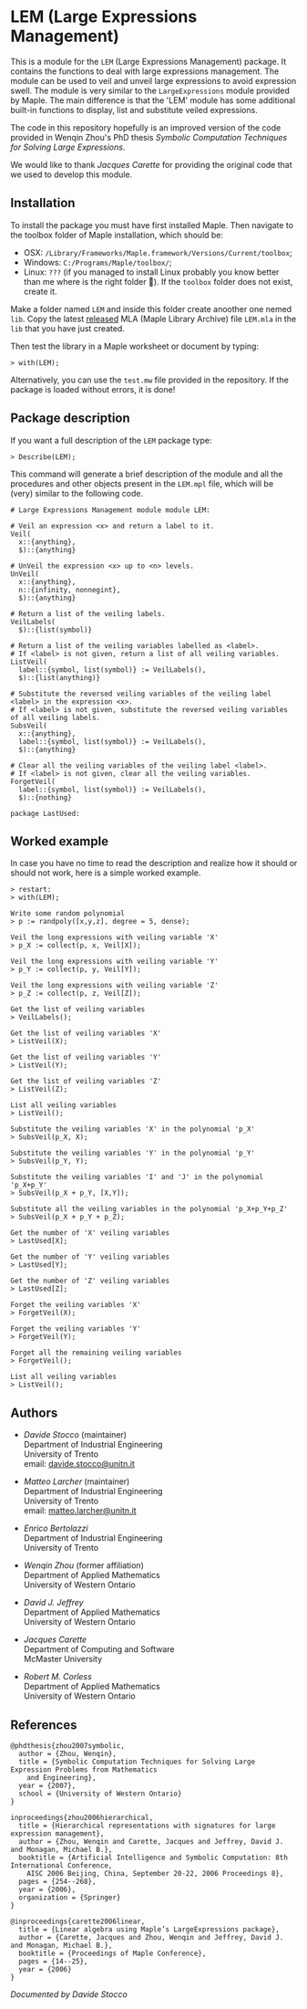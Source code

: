 # LEM (Large Expressions Management)

This is a module for the `LEM` (Large Expressions Management) package. It contains the functions to deal with large expressions management. The module can be used to veil and unveil large expressions to avoid expression swell. The module is very similar to the `LargeExpressions` module provided by Maple. The main difference is that the 'LEM' module has some additional built-in functions to display, list and substitute veiled expressions.

The code in this repository hopefully is an improved version of the code provided in Wenqin Zhou's PhD thesis *Symbolic Computation Techniques for Solving Large Expressions*.

We would like to thank *Jacques Carette* for providing the original code that we used to develop this module.

## Installation

To install the package you must have first installed Maple. Then navigate to the toolbox folder of Maple installation, which should be:
- OSX: `/Library/Frameworks/Maple.framework/Versions/Current/toolbox`;
- Windows: `C:/Programs/Maple/toolbox/`;
- Linux: `???` (if you managed to install Linux probably you know better than me where is the right folder 🫡).
If the `toolbox` folder does not exist, create it.

Make a folder named `LEM` and inside this folder create anoother one nemed `lib`. Copy the latest [released](https://github.com/StoccoDavide/LEM/releases) MLA (Maple Library Archive) file `LEM.mla` in the `lib` that you have just created.

Then test the library in a Maple worksheet or document by typing:
```
> with(LEM);
```
Alternatively, you can use the `test.mw` file provided in the repository. If the package is loaded without errors, it is done!

## Package description

If you want a full description of the `LEM` package type:
```
> Describe(LEM);
```
This command will generate a brief description of the module and all the procedures and other objects present in the `LEM.mpl` file, which will be (very) similar to the following code.
```
# Large Expressions Management module module LEM:

# Veil an expression <x> and return a label to it.
Veil(
  x::{anything},
  $)::{anything}

# UnVeil the expression <x> up to <n> levels.
UnVeil(
  x::{anything},
  n::{infinity, nonnegint},
  $)::{anything}

# Return a list of the veiling labels.
VeilLabels(
  $)::{list(symbol)}

# Return a list of the veiling variables labelled as <label>.
# If <label> is not given, return a list of all veiling variables.
ListVeil(
  label::{symbol, list(symbol)} := VeilLabels(),
  $)::{list(anything)}

# Substitute the reversed veiling variables of the veiling label <label> in the expression <x>.
# If <label> is not given, substitute the reversed veiling variables of all veiling labels.
SubsVeil(
  x::{anything},
  label::{symbol, list(symbol)} := VeilLabels(),
  $)::{anything}

# Clear all the veiling variables of the veiling label <label>.
# If <label> is not given, clear all the veiling variables.
ForgetVeil(
  label::{symbol, list(symbol)} := VeilLabels(),
  $)::{nothing}

package LastUsed:
```

## Worked example

In case you have no time to read the description and realize how it should or should not work, here is a simple worked example.

```
> restart:
> with(LEM);

Write some random polynomial
> p := randpoly([x,y,z], degree = 5, dense);

Veil the long expressions with veiling variable 'X'
> p_X := collect(p, x, Veil[X]);

Veil the long expressions with veiling variable 'Y'
> p_Y := collect(p, y, Veil[Y]);

Veil the long expressions with veiling variable 'Z'
> p_Z := collect(p, z, Veil[Z]);

Get the list of veiling variables
> VeilLabels();

Get the list of veiling variables 'X'
> ListVeil(X);

Get the list of veiling variables 'Y'
> ListVeil(Y);

Get the list of veiling variables 'Z'
> ListVeil(Z);

List all veiling variables
> ListVeil();

Substitute the veiling variables 'X' in the polynomial 'p_X'
> SubsVeil(p_X, X);

Substitute the veiling variables 'Y' in the polynomial 'p_Y'
> SubsVeil(p_Y, Y);

Substitute the veiling variables 'I' and 'J' in the polynomial 'p_X+p_Y'
> SubsVeil(p_X + p_Y, [X,Y]);

Substitute all the veiling variables in the polynomial 'p_X+p_Y+p_Z'
> SubsVeil(p_X + p_Y + p_Z);

Get the number of 'X' veiling variables
> LastUsed[X];

Get the number of 'Y' veiling variables
> LastUsed[Y];

Get the number of 'Z' veiling variables
> LastUsed[Z];

Forget the veiling variables 'X'
> ForgetVeil(X);

Forget the veiling variables 'Y'
> ForgetVeil(Y);

Forget all the remaining veiling variables
> ForgetVeil();

List all veiling variables
> ListVeil();
```

## Authors

- *Davide Stocco* (maintainer) \
  Department of Industrial Engineering \
  University of Trento \
  email: davide.stocco@unitn.it

- *Matteo Larcher* (maintainer) \
  Department of Industrial Engineering \
  University of Trento \
  email: matteo.larcher@unitn.it

- *Enrico Bertolazzi* \
  Department of Industrial Engineering \
  University of Trento

- *Wenqin Zhou* (former affiliation) \
  Department of Applied Mathematics \
  University of Western Ontario

- *David J. Jeffrey* \
  Department of Applied Mathematics \
  University of Western Ontario

- *Jacques Carette* \
  Department of Computing and Software \
  McMaster University

- *Robert M. Corless* \
  Department of Applied Mathematics \
  University of Western Ontario

## References

```
@phdthesis{zhou2007symbolic,
  author = {Zhou, Wenqin},
  title = {Symbolic Computation Techniques for Solving Large Expression Problems from Mathematics
    and Engineering},
  year = {2007},
  school = {University of Western Ontario}
}
```

```
inproceedings{zhou2006hierarchical,
  title = {Hierarchical representations with signatures for large expression management},
  author = {Zhou, Wenqin and Carette, Jacques and Jeffrey, David J. and Monagan, Michael B.},
  booktitle = {Artificial Intelligence and Symbolic Computation: 8th International Conference,
    AISC 2006 Beijing, China, September 20-22, 2006 Proceedings 8},
  pages = {254--268},
  year = {2006},
  organization = {Springer}
}
```

```
@inproceedings{carette2006linear,
  title = {Linear algebra using Maple’s LargeExpressions package},
  author = {Carette, Jacques and Zhou, Wenqin and Jeffrey, David J. and Monagan, Michael B.},
  booktitle = {Proceedings of Maple Conference},
  pages = {14--25},
  year = {2006}
}
```

*Documented by Davide Stocco*
